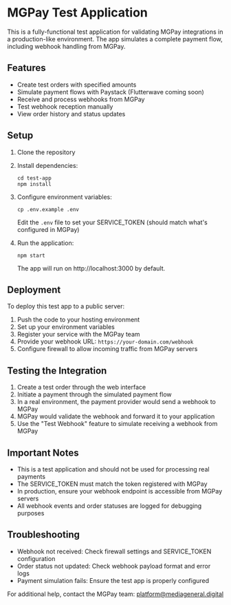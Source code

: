 # MGPay Test Application

This is a fully-functional test application for validating MGPay integrations in a production-like environment. The app simulates a complete payment flow, including webhook handling from MGPay.

## Features

- Create test orders with specified amounts
- Simulate payment flows with Paystack (Flutterwave coming soon)
- Receive and process webhooks from MGPay
- Test webhook reception manually
- View order history and status updates

## Setup

1. Clone the repository
2. Install dependencies:
   ```
   cd test-app
   npm install
   ```
3. Configure environment variables:
   ```
   cp .env.example .env
   ```
   Edit the `.env` file to set your SERVICE_TOKEN (should match what's configured in MGPay)

4. Run the application:
   ```
   npm start
   ```
   The app will run on http://localhost:3000 by default.

## Deployment

To deploy this test app to a public server:

1. Push the code to your hosting environment
2. Set up your environment variables
3. Register your service with the MGPay team
4. Provide your webhook URL: `https://your-domain.com/webhook`
5. Configure firewall to allow incoming traffic from MGPay servers

## Testing the Integration

1. Create a test order through the web interface
2. Initiate a payment through the simulated payment flow
3. In a real environment, the payment provider would send a webhook to MGPay
4. MGPay would validate the webhook and forward it to your application
5. Use the "Test Webhook" feature to simulate receiving a webhook from MGPay

## Important Notes

- This is a test application and should not be used for processing real payments
- The SERVICE_TOKEN must match the token registered with MGPay
- In production, ensure your webhook endpoint is accessible from MGPay servers
- All webhook events and order statuses are logged for debugging purposes

## Troubleshooting

- Webhook not received: Check firewall settings and SERVICE_TOKEN configuration
- Order status not updated: Check webhook payload format and error logs
- Payment simulation fails: Ensure the test app is properly configured

For additional help, contact the MGPay team: platform@mediageneral.digital